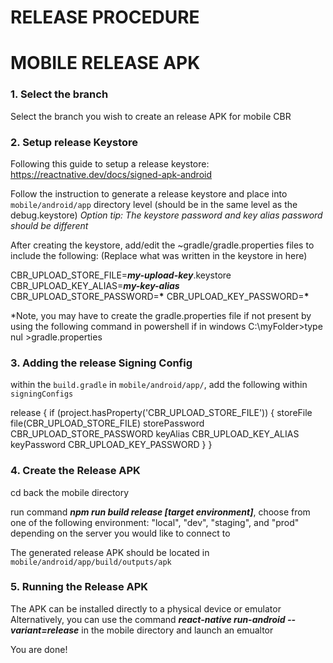 # RELEASE PROCEDURE

# MOBILE RELEASE APK

### 1. Select the branch

Select the branch you wish to create an release APK for mobile CBR

### 2. Setup release Keystore

Following this guide to setup a release keystore: https://reactnative.dev/docs/signed-apk-android

Follow the instruction to generate a release keystore and place into `mobile/android/app` directory level (should be in the same level as the debug.keystore)
_Option tip: The keystore password and key alias password should be different_

After creating the keystore, add/edit the ~gradle/gradle.properties files to include the following: (Replace what was written in the keystore in here)

CBR_UPLOAD_STORE_FILE=**_my-upload-key_**.keystore
CBR_UPLOAD_KEY_ALIAS=**_my-key-alias_**
CBR_UPLOAD_STORE_PASSWORD=**\***
CBR_UPLOAD_KEY_PASSWORD=**\***

\*Note, you may have to create the gradle.properties file if not present by using the following command in powershell if in windows C:\myFolder>type nul >gradle.properties

### 3. Adding the release Signing Config

within the `build.gradle` in `mobile/android/app/`, add the following within `signingConfigs`

release {
if (project.hasProperty('CBR_UPLOAD_STORE_FILE')) {
storeFile file(CBR_UPLOAD_STORE_FILE)
storePassword CBR_UPLOAD_STORE_PASSWORD
keyAlias CBR_UPLOAD_KEY_ALIAS
keyPassword CBR_UPLOAD_KEY_PASSWORD
}
}

### 4. Create the Release APK

cd back the mobile directory

run command **_npm run build release [target environment]_**, choose from one of the following environment: "local", "dev", "staging", and "prod" depending on the server you would like to connect to

The generated release APK should be located in `mobile/android/app/build/outputs/apk`

### 5. Running the Release APK

The APK can be installed directly to a physical device or emulator
Alternatively, you can use the command **_react-native run-android --variant=release_** in the mobile directory and launch an emualtor

You are done!
